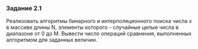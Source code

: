 ### Задание 2.1
Реализовать алгоритмы бинарного и интерполяционного поиска числа x в массиве длины N, элементы которого - случайные целые числа в диапазоне от 0 до M. Вывести число операций сравнения, выполненных алгоритмом для заданных величин.